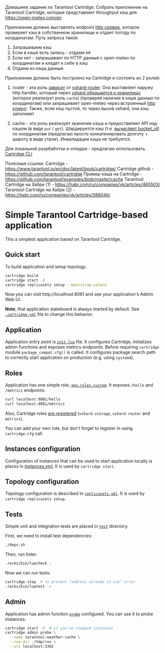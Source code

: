 Домашнее задание по Tarantool Cartridge:
Собрать приложение на Tarantool Cartridge, которые представляет throughput кэш для https://open-meteo.com/en

Приложение должно выставлять endpoint [http сервер](https://github.com/tarantool/http), которое проверяет кэш в собственном хранилище и отдает погоду по координатам.
Путь запроса такой:
1) Запрашиваем кэш
2) Если в кэше есть запись - отдаем её
3) Если нет - запрашивает по HTTP данные с open-meteo по координатам и кладет к себе в кэш
4) Отдаем из кэша данные

Приложение должно быть построено на Cartridge и состоять из 2 ролей:

1) router - эта роль [зависит](https://www.tarantool.io/en/doc/latest/book/cartridge/cartridge_dev/#defining-role-dependencies) от [vshard-router](https://www.tarantool.io/en/doc/latest/book/cartridge/cartridge_dev/#built-in-roles). Она выставляет наружу http handler, который через [vshard обращается к хранилищу](https://www.tarantool.io/en/doc/latest/reference/reference_rock/vshard/vshard_router/#router-api-call) (которое реализует роль `cache`) (проверяя наличие в кэше данных по координатам) или запрашивает open-meteo через встроенный [http клиент](https://www.tarantool.io/en/doc/latest/reference/reference_lua/http/#client-object-request). Также, если кэш пустой, то через вызов vshard, она кэш заполняет

2) cache - эта роль реализует хранение кэша и предоставляет API над кэшом (в виде `put` / `get`). Шардируется кэш (т.е. [вычисляет bucket_id](https://www.tarantool.io/en/doc/latest/reference/reference_rock/vshard/vshard_router/#lua-function.vshard.router.bucket_id_strcrc32)) по координатам (предлагаю просто конкатенировать долготу + широту в виде строк). Инвалидации кэша не требуется.

Для локальной разрбаботки и отладки - предлагаю использовать [Cartridge CLI](https://github.com/tarantool/cartridge-cli)

Полезные ссылки:
Cartridge - https://www.tarantool.io/en/doc/latest/book/cartridge/
Cartridge github - https://github.com/tarantool/cartridge
Пример кэша на Cartridge - https://github.com/tarantool/examples/blob/master/cache
Tarantool Cartridge на Хабре (1) - https://habr.com/ru/companies/vk/articles/465503/
Tarantool Cartridge на Хабре (2) - https://habr.com/ru/companies/vk/articles/588046/




# Simple Tarantool Cartridge-based application

This a simplest application based on Tarantool Cartridge.

## Quick start

To build application and setup topology:

```bash
cartridge build
cartridge start -d
cartridge replicasets setup --bootstrap-vshard
```

Now you can visit http://localhost:8081 and see your application's Admin Web UI.

**Note**, that application stateboard is always started by default.
See [`.cartridge.yml`](./.cartridge.yml) file to change this behavior.

## Application

Application entry point is [`init.lua`](./init.lua) file.
It configures Cartridge, initializes admin functions and exposes metrics endpoints.
Before requiring `cartridge` module `package_compat.cfg()` is called.
It configures package search path to correctly start application on production
(e.g. using `systemd`).

## Roles

Application has one simple role, [`app.roles.custom`](./app/roles/custom.lua).
It exposes `/hello` and `/metrics` endpoints:

```bash
curl localhost:8081/hello
curl localhost:8081/metrics
```

Also, Cartridge roles [are registered](./init.lua)
(`vshard-storage`, `vshard-router` and `metrics`).

You can add your own role, but don't forget to register in using
`cartridge.cfg` call.

## Instances configuration

Configuration of instances that can be used to start application
locally is places in [instances.yml](./instances.yml).
It is used by `cartridge start`.

## Topology configuration

Topology configuration is described in [`replicasets.yml`](./replicasets.yml).
It is used by `cartridge replicasets setup`.

## Tests

Simple unit and integration tests are placed in [`test`](./test) directory.

First, we need to install test dependencies:

```bash
./deps.sh
```

Then, run linter:

```bash
.rocks/bin/luacheck .
```

Now we can run tests:

```bash
cartridge stop  # to prevent "address already in use" error
.rocks/bin/luatest -v
```

## Admin

Application has admin function [`probe`](./app/admin.lua) configured.
You can use it to probe instances:

```bash
cartridge start -d  # if you've stopped instances
cartridge admin probe \
  --name tarantool-weather-cache \
  --run-dir ./tmp/run \
  --uri localhost:3302
```
